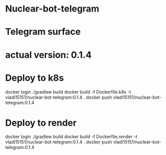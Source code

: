 # Nuclear-bot-telegram
# Telegram surface
# actual version: 0.1.4

# Deploy to k8s
docker login
./gradlew build
docker build -f Dockerfile.k8s -t vladi15151/nuclear-bot-telegram:0.1.4 .
docker push vladi15151/nuclear-bot-telegram:0.1.4

# Deploy to render 
docker login
./gradlew build
docker build -f Dockerfile.render -t vladi15151/nuclear-bot-telegram:0.1.4 .
docker push vladi15151/nuclear-bot-telegram:0.1.4